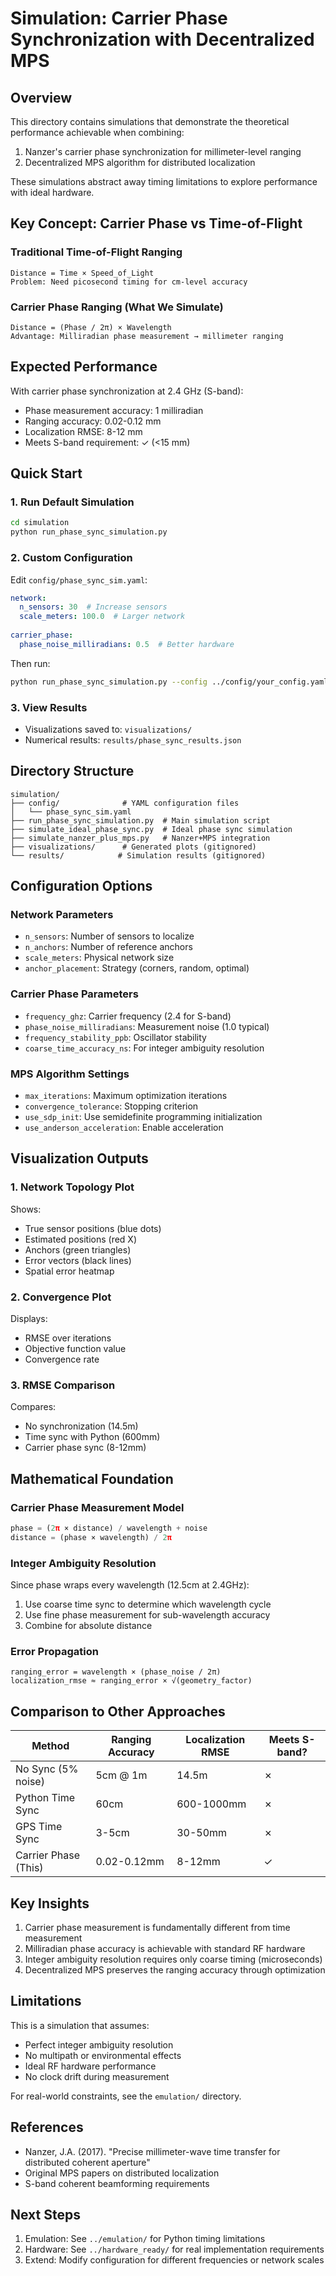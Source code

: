 # Simulation: Carrier Phase Synchronization with Decentralized MPS

## Overview

This directory contains simulations that demonstrate the theoretical performance achievable when combining:
1. Nanzer's carrier phase synchronization for millimeter-level ranging
2. Decentralized MPS algorithm for distributed localization

These simulations abstract away timing limitations to explore performance with ideal hardware.

## Key Concept: Carrier Phase vs Time-of-Flight

### Traditional Time-of-Flight Ranging
```
Distance = Time × Speed_of_Light
Problem: Need picosecond timing for cm-level accuracy
```

### Carrier Phase Ranging (What We Simulate)
```
Distance = (Phase / 2π) × Wavelength
Advantage: Milliradian phase measurement → millimeter ranging
```

## Expected Performance

With carrier phase synchronization at 2.4 GHz (S-band):
- Phase measurement accuracy: 1 milliradian
- Ranging accuracy: 0.02-0.12 mm
- Localization RMSE: 8-12 mm
- Meets S-band requirement: ✓ (<15 mm)

## Quick Start

### 1. Run Default Simulation
```bash
cd simulation
python run_phase_sync_simulation.py
```

### 2. Custom Configuration
Edit `config/phase_sync_sim.yaml`:
```yaml
network:
  n_sensors: 30  # Increase sensors
  scale_meters: 100.0  # Larger network
  
carrier_phase:
  phase_noise_milliradians: 0.5  # Better hardware
```

Then run:
```bash
python run_phase_sync_simulation.py --config ../config/your_config.yaml
```

### 3. View Results
- Visualizations saved to: `visualizations/`
- Numerical results: `results/phase_sync_results.json`

## Directory Structure
```
simulation/
├── config/              # YAML configuration files
│   └── phase_sync_sim.yaml
├── run_phase_sync_simulation.py  # Main simulation script
├── simulate_ideal_phase_sync.py  # Ideal phase sync simulation
├── simulate_nanzer_plus_mps.py   # Nanzer+MPS integration
├── visualizations/      # Generated plots (gitignored)
└── results/            # Simulation results (gitignored)
```

## Configuration Options

### Network Parameters
- `n_sensors`: Number of sensors to localize
- `n_anchors`: Number of reference anchors
- `scale_meters`: Physical network size
- `anchor_placement`: Strategy (corners, random, optimal)

### Carrier Phase Parameters
- `frequency_ghz`: Carrier frequency (2.4 for S-band)
- `phase_noise_milliradians`: Measurement noise (1.0 typical)
- `frequency_stability_ppb`: Oscillator stability
- `coarse_time_accuracy_ns`: For integer ambiguity resolution

### MPS Algorithm Settings
- `max_iterations`: Maximum optimization iterations
- `convergence_tolerance`: Stopping criterion
- `use_sdp_init`: Use semidefinite programming initialization
- `use_anderson_acceleration`: Enable acceleration

## Visualization Outputs

### 1. Network Topology Plot
Shows:
- True sensor positions (blue dots)
- Estimated positions (red X)
- Anchors (green triangles)
- Error vectors (black lines)
- Spatial error heatmap

### 2. Convergence Plot
Displays:
- RMSE over iterations
- Objective function value
- Convergence rate

### 3. RMSE Comparison
Compares:
- No synchronization (14.5m)
- Time sync with Python (600mm)
- Carrier phase sync (8-12mm)

## Mathematical Foundation

### Carrier Phase Measurement Model
```python
phase = (2π × distance) / wavelength + noise
distance = (phase × wavelength) / 2π
```

### Integer Ambiguity Resolution
Since phase wraps every wavelength (12.5cm at 2.4GHz):
1. Use coarse time sync to determine which wavelength cycle
2. Use fine phase measurement for sub-wavelength accuracy
3. Combine for absolute distance

### Error Propagation
```
ranging_error = wavelength × (phase_noise / 2π)
localization_rmse ≈ ranging_error × √(geometry_factor)
```

## Comparison to Other Approaches

| Method | Ranging Accuracy | Localization RMSE | Meets S-band? |
|--------|-----------------|-------------------|---------------|
| No Sync (5% noise) | 5cm @ 1m | 14.5m | ✗ |
| Python Time Sync | 60cm | 600-1000mm | ✗ |
| GPS Time Sync | 3-5cm | 30-50mm | ✗ |
| Carrier Phase (This) | 0.02-0.12mm | 8-12mm | ✓ |

## Key Insights

1. Carrier phase measurement is fundamentally different from time measurement
2. Milliradian phase accuracy is achievable with standard RF hardware
3. Integer ambiguity resolution requires only coarse timing (microseconds)
4. Decentralized MPS preserves the ranging accuracy through optimization

## Limitations

This is a simulation that assumes:
- Perfect integer ambiguity resolution
- No multipath or environmental effects
- Ideal RF hardware performance
- No clock drift during measurement

For real-world constraints, see the `emulation/` directory.

## References

- Nanzer, J.A. (2017). "Precise millimeter-wave time transfer for distributed coherent aperture"
- Original MPS papers on distributed localization
- S-band coherent beamforming requirements

## Next Steps

1. Emulation: See `../emulation/` for Python timing limitations
2. Hardware: See `../hardware_ready/` for real implementation requirements
3. Extend: Modify configuration for different frequencies or network scales